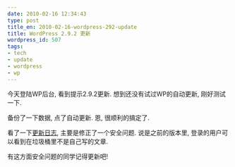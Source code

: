 ```yaml
---
date: 2010-02-16 12:34:43
type: post
title_en: 2010-02-16-wordpress-292-update
title: WordPress 2.9.2 更新
wordpress_id: 507
tags:
- tech
- update
- wordpress
- wp
---
```


今天登陆WP后台, 看到提示2.9.2更新. 想到还没有试过WP的自动更新, 刚好测试一下.

备份了一下数据, 点了自动更新. 恩, 很顺利的搞定了.

看了一下[更新日志](http://wordpress.org/development/2010/02/wordpress-2-9-2/), 主要是修正了一个安全问题. 说是之前的版本里, 登录的用户可以看到在垃圾桶里不是自己写的文章.

有这方面安全问题的同学记得更新吧!
